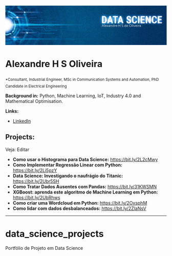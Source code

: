 
<p align="center">
  <img src="https://raw.githubusercontent.com/ahsoliveira/data_science_projects/master/Banner%202.jpeg" >
</p>

# Alexandre H S Oliveira
<sub>*Consultant, Industrial Engineer, MSc in Communication Systems and Automation, PhD Candidate in Electrical Engineering</sub>


**Background in:** Python, Machine Learning, IoT, Industry 4.0 and Mathematical Optimisation.

**Links:**
* [LinkedIn](https://www.linkedin.com/in/alexandrehsoliveira)


## Projects:
Veja:
Editar
* **Como usar o Histograma para Data Science:** https://bit.ly/2L2cMwy
* **Como Implementar Regressão Linear com Python:** https://bit.ly/2Li5pzY
* **Data Science: Investigando o naufrágio do Titanic:** https://bit.ly/2Ubr5SH
* **Como Tratar Dados Ausentes com Pandas:** https://bit.ly/31KWSMN
* **XGBoost: aprenda este algoritmo de Machine Learning em Python:** https://bit.ly/2UbRhws
* **Como criar uma Wordcloud em Python:** https://bit.ly/2OxsphM
* **Como lidar com dados desbalanceados:** https://bit.ly/2ZlaNsV

---

# data_science_projects
Portfólio de Projeto em Data Science
